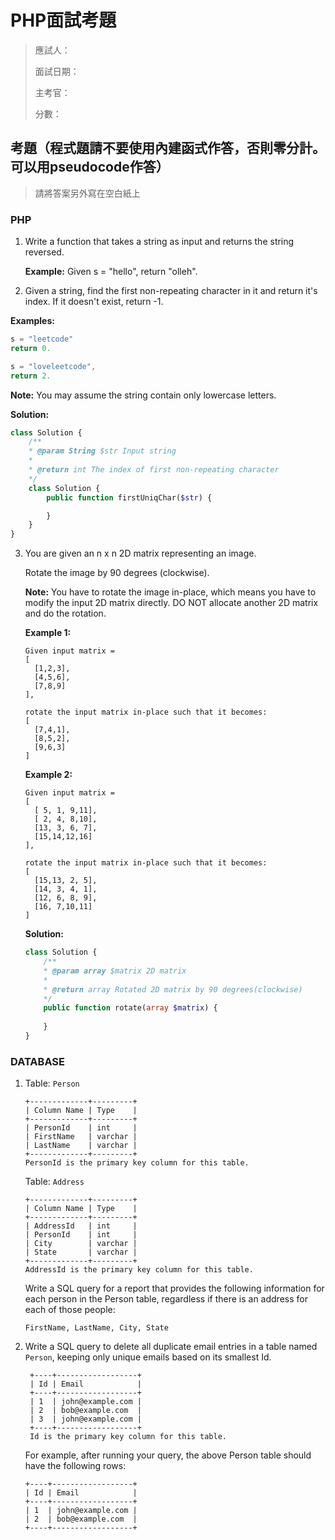 # PHP面試考題

> 應試人：
> 
> 面試日期：
> 
> 主考官：
> 
> 分數：


## 考題（程式題請不要使用內建函式作答，否則零分計。可以用pseudocode作答）
> 請將答案另外寫在空白紙上

### PHP

1. Write a function that takes a string as input and returns the string reversed.

	**Example:**
	Given s = "hello", return "olleh".

2. Given a string, find the first non-repeating character in it and return it's index. If it doesn't exist, return -1.

  **Examples:**

   ```javascript
   s = "leetcode"
   return 0.
  
   s = "loveleetcode",
   return 2.
   ```

  **Note:** You may assume the string contain only lowercase letters.

  **Solution:**

```php
class Solution {
    /**
    * @param String $str Input string
    *
    * @return int The index of first non-repeating character
    */
    class Solution {
        public function firstUniqChar($str) {

        }
    }
}
```



3. You are given an n x n 2D matrix representing an image.

	Rotate the image by 90 degrees (clockwise).

	**Note:**
	You have to rotate the image in-place, which means you have to modify the input 2D matrix directly. DO NOT allocate another 2D matrix and do the rotation.
	
	**Example 1:**
	
	```
	Given input matrix = 
	[
	  [1,2,3],
	  [4,5,6],
	  [7,8,9]
	],
	
	rotate the input matrix in-place such that it becomes:
	[
	  [7,4,1],
	  [8,5,2],
	  [9,6,3]
	]
	```
	**Example 2:**
	
	```
	Given input matrix =
	[
	  [ 5, 1, 9,11],
	  [ 2, 4, 8,10],
	  [13, 3, 6, 7],
	  [15,14,12,16]
	], 
	
	rotate the input matrix in-place such that it becomes:
	[
	  [15,13, 2, 5],
	  [14, 3, 4, 1],
	  [12, 6, 8, 9],
	  [16, 7,10,11]
	]
	```
	
	**Solution:**
	
	```php
	class Solution {
		/**
     	* @param array $matrix 2D matrix
     	*
     	* @return array Rotated 2D matrix by 90 degrees(clockwise)
     	*/
    	public function rotate(array $matrix) {
        
    	}
	}
	```
	
### DATABASE

1. Table: `Person`

	```
	+-------------+---------+
	| Column Name | Type    |
	+-------------+---------+
	| PersonId    | int     |
	| FirstName   | varchar |
	| LastName    | varchar |
	+-------------+---------+
	PersonId is the primary key column for this table.
	```
	
	Table: `Address`
	
	```
	+-------------+---------+
	| Column Name | Type    |
	+-------------+---------+
	| AddressId   | int     |
	| PersonId    | int     |
	| City        | varchar |
	| State       | varchar |
	+-------------+---------+
	AddressId is the primary key column for this table.
	```
	
	Write a SQL query for a report that provides the following information for each person in the Person table, regardless if there is an address for each of those people:
	
	```
	FirstName, LastName, City, State
	```

1. Write a SQL query to delete all duplicate email entries in a table named `Person`, keeping only unique emails based on its smallest Id.
  
   ```
	+----+------------------+
	| Id | Email            |
	+----+------------------+
	| 1  | john@example.com |
	| 2  | bob@example.com  |
	| 3  | john@example.com |
	+----+------------------+
	Id is the primary key column for this table.
	```
	
	For example, after running your query, the above Person table should have the following rows:
	
	```
	+----+------------------+
	| Id | Email            |
	+----+------------------+
	| 1  | john@example.com |
	| 2  | bob@example.com  |
	+----+------------------+
	```

